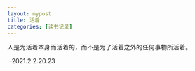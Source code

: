 ```yaml
---
layout: mypost
title: 活着
categories: [读书记录]
---
```


人是为活着本身而活着的，而不是为了活着之外的任何事物所活着。

​						-2021.2.2.20.23